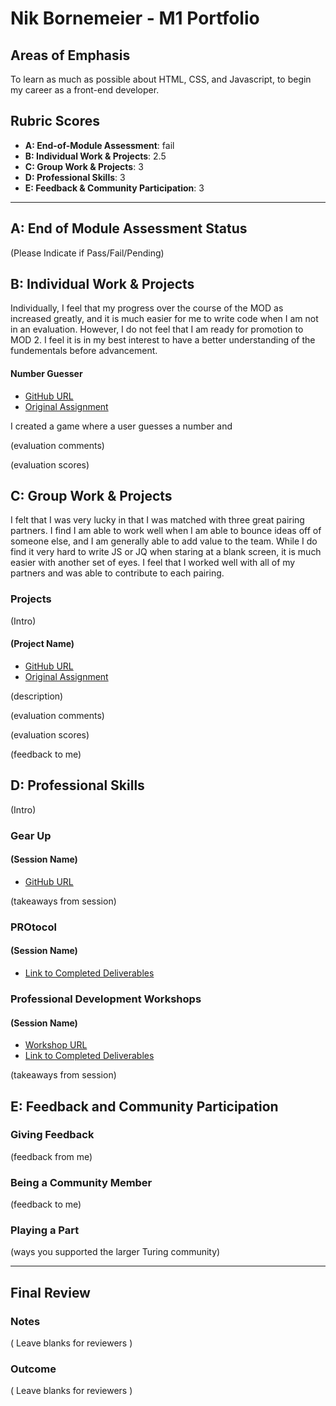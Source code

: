 # Nik Bornemeier - M1 Portfolio

## Areas of Emphasis

To learn as much as possible about HTML, CSS, and Javascript, to begin my career as a front-end developer.

## Rubric Scores

*   **A: End-of-Module Assessment**: fail
*   **B: Individual Work & Projects**: 2.5
*   **C: Group Work & Projects**: 3
*   **D: Professional Skills**: 3
*   **E: Feedback & Community Participation**: 3

-----------------------

## A: End of Module Assessment Status

(Please Indicate if Pass/Fail/Pending)


## B: Individual Work & Projects

Individually, I feel that my progress over the course of the MOD as increased greatly, and it is much easier for me to write code when I am not in an evaluation.  However, I do not feel that I am ready for promotion to MOD 2.  I feel it is in my best interest to have a better understanding of the fundementals before advancement.  

#### Number Guesser

*   [GitHub URL]()
*   [Original Assignment]()

I created a game where a user guesses a number and 

(evaluation comments)

(evaluation scores)

## C: Group Work & Projects

I felt that I was very lucky in that I was matched with three great pairing partners.  I find I am able to work well when I am able to bounce ideas off of someone else, and I am generally able to add value to the team.  While I do find it very hard to write JS or JQ when staring at a blank screen, it is much easier with another set of eyes.  I feel that I worked well with all of my partners and was able to contribute to each pairing.  

### Projects

(Intro)

#### (Project Name)

*   [GitHub URL]()
*   [Original Assignment]()

(description)

(evaluation comments)

(evaluation scores)

(feedback to me)

## D: Professional Skills
(Intro)

### Gear Up
#### (Session Name)

*   [GitHub URL]()

(takeaways from session)

### PROtocol
#### (Session Name)

*   [Link to Completed Deliverables]()

### Professional Development Workshops
#### (Session Name)

*   [Workshop URL]()
*   [Link to Completed Deliverables]()

(takeaways from session)

## E: Feedback and Community Participation

### Giving Feedback

(feedback from me)

### Being a Community Member

(feedback to me)

### Playing a Part

(ways you supported the larger Turing community)

------------------

## Final Review

### Notes

( Leave blanks for reviewers )

### Outcome

( Leave blanks for reviewers )

